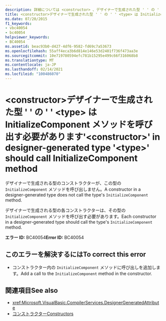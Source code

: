 ```yaml
---
description: 詳細については <constructor> 、デザイナーで生成された型 ' ' の ' ' <type> が InitializeComponent メソッドを呼び出す必要があります
title: <constructor>デザイナーで生成された型 ' ' の ' ' <type> は InitializeComponent メソッドを呼び出す必要があります
ms.date: 07/20/2015
f1_keywords:
- vbc40054
- bc40054
helpviewer_keywords:
- BC40054
ms.assetid: beac93b0-d427-4df6-9582-fd69c7a53673
ms.openlocfilehash: 55aff4eca3b6d814e146e53d2401f736f473aa3e
ms.sourcegitcommit: 10e719780594efc781b15295e499c66f316068b8
ms.translationtype: MT
ms.contentlocale: ja-JP
ms.lasthandoff: 02/14/2021
ms.locfileid: "100486070"
---
```

# <a name="constructor-in-designer-generated-type-type-should-call-initializecomponent-method"></a><span data-ttu-id="6945f-103">\<constructor>デザイナーで生成された型 ' ' の ' ' \<type> は InitializeComponent メソッドを呼び出す必要があります</span><span class="sxs-lookup"><span data-stu-id="6945f-103">'\<constructor>' in designer-generated type '\<type>' should call InitializeComponent method</span></span>

<span data-ttu-id="6945f-104">デザイナーで生成される型のコンストラクターが、この型の `InitializeComponent` メソッドを呼び出しません。</span><span class="sxs-lookup"><span data-stu-id="6945f-104">A constructor in a designer-generated type does not call the type's `InitializeComponent` method.</span></span>  
  
 <span data-ttu-id="6945f-105">デザイナーで生成される型の各コンストラクターは、その型の `InitializeComponent` メソッドを呼び出す必要があります。</span><span class="sxs-lookup"><span data-stu-id="6945f-105">Each constructor in a designer-generated type should call the type's `InitializeComponent` method.</span></span>  
  
 <span data-ttu-id="6945f-106">**エラー ID:** BC40054</span><span class="sxs-lookup"><span data-stu-id="6945f-106">**Error ID:** BC40054</span></span>  
  
## <a name="to-correct-this-error"></a><span data-ttu-id="6945f-107">このエラーを解決するには</span><span class="sxs-lookup"><span data-stu-id="6945f-107">To correct this error</span></span>  
  
- <span data-ttu-id="6945f-108">コンストラクター内の `InitializeComponent` メソッドに呼び出しを追加します。</span><span class="sxs-lookup"><span data-stu-id="6945f-108">Add a call to the `InitializeComponent` method in the constructor.</span></span>  
  
## <a name="see-also"></a><span data-ttu-id="6945f-109">関連項目</span><span class="sxs-lookup"><span data-stu-id="6945f-109">See also</span></span>

- <xref:Microsoft.VisualBasic.CompilerServices.DesignerGeneratedAttribute>
- [<span data-ttu-id="6945f-110">コンストラクター</span><span class="sxs-lookup"><span data-stu-id="6945f-110">Constructors</span></span>](../programming-guide/concepts/object-oriented-programming.md#constructors)
